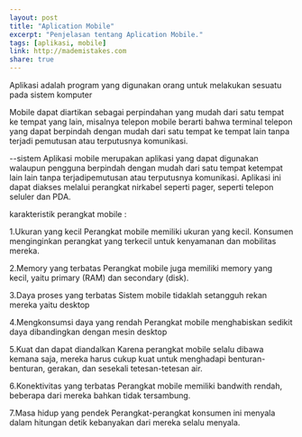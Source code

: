 ```yaml
---
layout: post
title: "Aplication Mobile"
excerpt: "Penjelasan tentang Aplication Mobile."
tags: [aplikasi, mobile]
link: http://mademistakes.com  
share: true
---
```


  Aplikasi adalah program yang digunakan orang untuk melakukan 
sesuatu pada sistem komputer

  Mobile dapat diartikan sebagai perpindahan yang mudah dari satu tempat
ke tempat yang lain, misalnya telepon mobile berarti bahwa terminal telepon yang
dapat berpindah dengan mudah dari satu tempat ke tempat lain tanpa terjadi
pemutusan atau terputusnya komunikasi.


--sistem Aplikasi mobile merupakan aplikasi yang dapat digunakan 
walaupun pengguna berpindah dengan mudah dari satu tempat ketempat lain lain 
tanpa terjadipemutusan atau terputusnya komunikasi.
Aplikasi ini dapat diakses melalui
perangkat nirkabel seperti pager, seperti telepon seluler dan PDA.

karakteristik perangkat mobile :

1.Ukuran yang kecil
Perangkat mobile memiliki ukuran yang kecil. Konsumen menginginkan perangkat yang
terkecil untuk kenyamanan dan mobilitas mereka.

2.Memory yang terbatas
Perangkat mobile juga memiliki memory yang kecil, yaitu primary (RAM) dan secondary
(disk).

3.Daya proses yang terbatas
Sistem mobile tidaklah setangguh rekan mereka yaitu desktop

4.Mengkonsumsi daya yang rendah
Perangkat mobile menghabiskan sedikit daya dibandingkan dengan mesin desktop

5.Kuat dan dapat diandalkan
Karena perangkat mobile selalu dibawa kemana saja, mereka harus cukup kuat untuk
menghadapi benturan-benturan, gerakan, dan sesekali tetesan-tetesan air.

6.Konektivitas yang terbatas
Perangkat mobile memiliki bandwith rendah, beberapa dari mereka bahkan tidak
tersambung.

7.Masa hidup yang pendek
Perangkat-perangkat konsumen ini menyala dalam hitungan detik kebanyakan dari
mereka selalu menyala.

